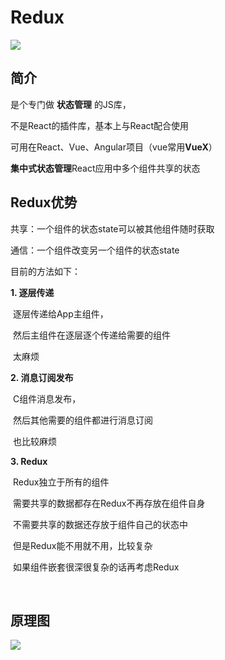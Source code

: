 # Redux

![](https://redux.js.org/img/redux-logo-landscape.png)

## 简介

是个专门做 **状态管理** 的JS库，

不是React的插件库，基本上与React配合使用

可用在React、Vue、Angular项目（vue常用**VueX**）

**集中式状态管理**React应用中多个组件共享的状态





## Redux优势

共享：一个组件的状态state可以被其他组件随时获取

通信：一个组件改变另一个组件的状态state

目前的方法如下：

**1.  逐层传递**

​	逐层传递给App主组件，

​	然后主组件在逐层逐个传递给需要的组件

​	太麻烦

**2.  消息订阅发布**

​	C组件消息发布，

​	然后其他需要的组件都进行消息订阅

​	也比较麻烦

**3.  Redux**

​	Redux独立于所有的组件

​	需要共享的数据都存在Redux不再存放在组件自身

​	不需要共享的数据还存放于组件自己的状态中

​	但是Redux能不用就不用，比较复杂

​	如果组件嵌套很深很复杂的话再考虑Redux

​	



## 原理图

![](https://pbs.twimg.com/media/E2ysTjGUYAglrhI?format=jpg&name=medium)